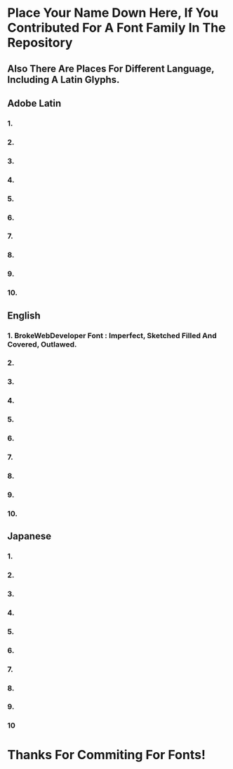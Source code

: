 # Place Your Name Down Here, If You Contributed For A Font Family In The Repository
## Also There Are Places For Different Language, Including A Latin Glyphs.
## Adobe Latin
### 1.
### 2.
### 3.
### 4.
### 5.
### 6.
### 7.
### 8.
### 9.
### 10.

## English
### 1. BrokeWebDeveloper Font : Imperfect, Sketched Filled And Covered, Outlawed.
### 2.
### 3.
### 4.
### 5.
### 6.
### 7.
### 8.
### 9.
### 10.

## Japanese
### 1.
### 2.
### 3.
### 4.
### 5.
### 6.
### 7.
### 8.
### 9.
### 10
# Thanks For Commiting For Fonts!
